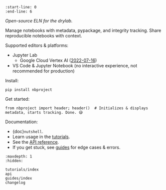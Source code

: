 ```{include} ../README.md
:start-line: 0
:end-line: 6
```

_Open-source ELN for the drylab._

Manage notebooks with metadata, pypackage, and integrity tracking.
Share reproducible notebooks with context.

Supported editors & platforms:

- Jupyter Lab
  - Google Cloud Vertex AI ([2022-07-16](https://github.com/laminlabs/nbproject/issues/170))
- VS Code & Jupyter Notebook (no interactive experience, not recommended for production)

Install:

```
pip install nbproject
```

Get started:

```
from nbproject import header; header()  # Initializes & displays metadata, starts tracking. Done. 😅
```

Documentation:

- {doc}`nutshell`.
- Learn usage in the [tutorials](tutorials/index).
- See the [API reference](api).
- If you get stuck, see [guides](guides/index) for edge cases & errors.

```{toctree}
:maxdepth: 1
:hidden:

tutorials/index
api
guides/index
changelog
```

